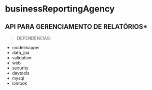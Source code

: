 # businessReportingAgency
## API PARA GERENCIAMENTO DE RELATÓRIOS* 

> DEPENDÊNCIAS:
- modelmapper
- data_jpa
- validation
- web
- security
- devtools
- mysql
- lombok




